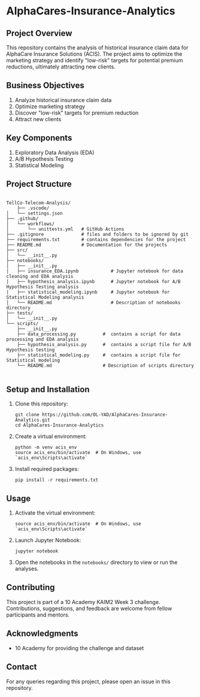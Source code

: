 
# AlphaCares-Insurance-Analytics


## Project Overview
This repository contains the analysis of historical insurance claim data for AlphaCare Insurance Solutions (ACIS). The project aims to optimize the marketing strategy and identify "low-risk" targets for potential premium reductions, ultimately attracting new clients.

## Business Objectives
1. Analyze historical insurance claim data
2. Optimize marketing strategy
3. Discover "low-risk" targets for premium reduction
4. Attract new clients

## Key Components
1. Exploratory Data Analysis (EDA)
2. A/B Hypothesis Testing
3. Statistical Modeling


## Project Structure

```plaintext

TellCo-Telecom-Analysis/
    ├── .vscode/
│   └── settings.json
├── .github/
│   └── workflows/
│       └── unittests.yml   # GitHub Actions
├── .gitignore              # files and folders to be ignored by git
├── requirements.txt        # contains dependencies for the project
├── README.md               # Documentation for the projects
├── src/
│   └── __init__.py
├── notebooks/
│   ├── __init__.py
|   ├── insurance_EDA.ipynb            # Jupyter notebook for data cleaning and EDA analysis
|   ├── hypothesis_analysis.ipynb      # Jupyter notebook for A/B Hypothesis Testing analysis 
|   ├── statistical_modeling.ipynb     # Jupyter notebook for Statistical Modeling analysis
│   └── README.md                      # Description of notebooks directory 
├── tests/
│   └── __init__.py
└── scripts/
    ├── __init__.py
    ├── data_processing.py          #  contains a script for data processing and EDA analysis 
    ├── hypothesis_analysis.py      #  contains a script file for A/B Hypothesis testing 
    ├── statistical_modeling.py     #  contains a script file for Statistical modeling 
    └── README.md                   # Description of scripts directory
    
```

## Setup and Installation
1. Clone this repository:
   ```
   git clone https://github.com/OL-YAD/AlphaCares-Insurance-Analytics.git
   cd AlphaCares-Insurance-Analytics
   ```
2. Create a virtual environment:
   ```
   python -m venv acis_env
   source acis_env/bin/activate  # On Windows, use `acis_env\Scripts\activate`
   ```
3. Install required packages:
   ```
   pip install -r requirements.txt
   ```

## Usage
1. Activate the virtual environment:
   ```
   source acis_env/bin/activate  # On Windows, use `acis_env\Scripts\activate`
   ```
2. Launch Jupyter Notebook:
   ```
   jupyter notebook
   ```
3. Open the notebooks in the `notebooks/` directory to view or run the analyses.

## Contributing
This project is part of a 10 Academy KAIM2 Week 3 challenge. Contributions, suggestions, and feedback are welcome from fellow participants and mentors.



## Acknowledgments
- 10 Academy for providing the challenge and dataset

## Contact
For any queries regarding this project, please open an issue in this repository.